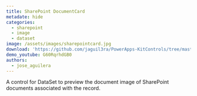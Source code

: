 ```yaml
---
title: SharePoint DocumentCard
metadate: hide
categories:
  - sharepoint
  - image
  - dataset
image: /assets/images/sharepointcard.jpg
download: 'https://github.com/jaguil3ra/PowerApps-KitControls/tree/master/src/DS_SharePointDataCard'
demo_youtube: G60RqrhdGB0
authors:
  - jose_aguilera
---
```


A control for DataSet to preview the document image of SharePoint documents associated with the record.
